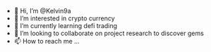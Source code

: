 - 👋 Hi, I’m @Kelvin9a
- 👀 I’m interested in crypto currency
- 🌱 I’m currently learning defi trading
- 💞️ I’m looking to collaborate on project research to discover gems
- 📫 How to reach me ...

<!---
Kelvin9a/Kelvin9a is a ✨ special ✨ repository because its `README.md` (this file) appears on your GitHub profile.
You can click the Preview link to take a look at your changes.
--->
